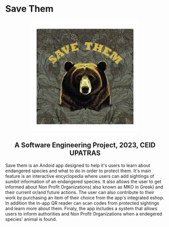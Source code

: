 
# Save Them

<center>
<img src="https://raw.githubusercontent.com/CPP-Bot-78/Software-Engineering/main/SaveThem/app/logo.jpg" width="340" height="350">

[https://raw.githubusercontent.com/CPP-Bot-78/Software-Engineering/main/SaveThem/app/logo.jpg)]: #
## A Software Engineering Project, 2023, CEID UPATRAS

</center>

Save them is an Andoid app designed to help it's users to learn about endangered species and what to do in order to protect them.
It's main feature is an interactive encyclopedia where users can add sightings of sumbit information of an endangered species. It also allows the user to get informed about Non Profit Organizations( also known as MKO in Greek) and their current or/and future actions. The user can also contribute to their work by purchasing an item of their choice from the app's integrated eshop. In addition the in-app QR reader can scan codes from protected sightings and learn more about them. Finaly, the app includes a system that allows users to inform authorities and Non Profit Organizations when a endegered species' animal is found.
